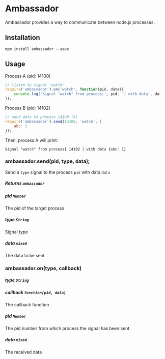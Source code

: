 # Ambassador

Ambassador provides a way to communicate between node.js processes.

## Installation

	npm install ambassador --save
	
## Usage

Process A (pid: 14100)

```js
// listen to signal 'watch'
require('ambassador').on('watch', function(pid, data){
	console.log('Signal "watch" from process[', pid, '] with data', data);
});
```

Process B (pid: 14102)

```js
// send data to process 14100 (A)
require('ambassador').send(14100, 'watch', {
	abc: 1
});
```

Then, process A will print:

	Signal "watch" from process[ 14102 ] with data {abc: 1}
	

### ambassador.send(pid, type, data);

Send a `type` signal to the process `pid` with data `data`

##### Returns `ambassador`

##### pid `Number`

The pid of the target process

##### type `String`

Signal type

##### data `mixed`

The data to be sent


### ambassador.on(type, callback)

##### type `String`

##### callback `function(pid, data)`

The callback function

##### pid `Number`

The pid number from which process the signal has been sent.

##### data `mixed`

The received data
 
